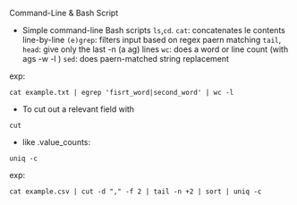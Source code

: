 Command-Line & Bash Script

- Simple command-line Bash scripts ```ls```,```cd```.
```cat```: concatenates le contents line-by-line
```(e)grep```: filters input based on regex paern matching
```tail```, ```head```: give only the last -n (a ag) lines
```wc```: does a word or line count (with ags -w -l )
```sed```: does paern-matched string replacement

exp:
```
cat example.txt | egrep 'fisrt_word|second_word' | wc -l
```

- To cut out a relevant field with
```
cut
```
- like .value_counts:
```
uniq -c
```

exp: 
```
cat example.csv | cut -d "," -f 2 | tail -n +2 | sort | uniq -c
```

